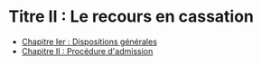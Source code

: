 # Titre II : Le recours en cassation

- [Chapitre Ier : Dispositions générales](chapitre-ier)
- [Chapitre II : Procédure d'admission](chapitre-ii)
